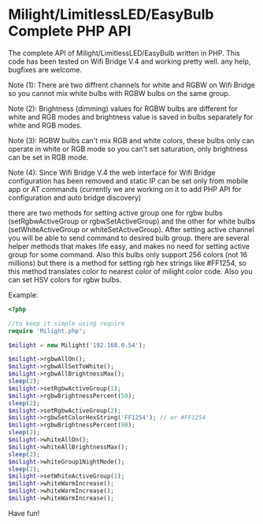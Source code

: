 Milight/LimitlessLED/EasyBulb Complete PHP API
==============

The complete API of Milight/LimitlessLED/EasyBulb written in PHP.
This code has been tested on Wifi Bridge V.4 and working pretty well.
any help, bugfixes are welcome.


Note (1): There are two diffrent channels for white and RGBW on Wifi Bridge so you cannot mix white bulbs with RGBW bulbs on the same group.

Note (2): Brightness (dimming) values for RGBW bulbs are different for white and RGB modes and brightness value is saved in bulbs separately for white and RGB modes.

Note (3): RGBW bulbs can't mix RGB and white colors, these bulbs only can operate in white or RGB mode so you can't set saturation, only brightness can be set in RGB mode.

Note (4): Since Wifi Bridge V.4 the web interface for Wifi Bridge configuration has been removed and static IP can be set only from mobile app or AT commands (currently we are working on it to add PHP API for configuration and auto bridge discovery)


there are two methods for setting active group one for rgbw bulbs (setRgbwActiveGroup or rgbwSetActiveGroup) and the other for white bulbs (setWhiteActiveGroup or whiteSetActiveGroup).
After setting active channel you will be able to send command to desired bulb group.
there are several helper methods that makes life easy, and makes no need for setting active group for some command.
Also this bulbs only support 256 colors (not 16 millions) but there is a method for setting rgb hex strings like #FF1254, so this method translates color to nearest color of milight color code.
Also you can set HSV colors for rgbw bulbs.

Example:

```php
<?php

//to keep it simple using require
require 'Milight.php';

$milight = new Milight('192.168.0.54');

$milight->rgbwAllOn();
$milight->rgbwAllSetToWhite();
$milight->rgbwAllBrightnessMax();
sleep(2);
$milight->setRgbwActiveGroup(1);
$milight->rgbwBrightnessPercent(50);
sleep(2);
$milight->setRgbwActiveGroup(2);
$milight->rgbwSetColorHexString('FF1254'); // or #FF1254
$milight->rgbwBrightnessPercent(90);
sleep(2);
$milight->whiteAllOn();
$milight->whiteAllBrightnessMax();
sleep(2);
$milight->whiteGroup1NightMode();
sleep(2);
$milight->setWhiteActiveGroup(1);
$milight->whiteWarmIncrease();
$milight->whiteWarmIncrease();
$milight->whiteWarmIncrease();
```


Have fun!
